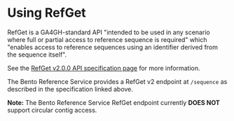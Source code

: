 # Using RefGet

RefGet is a GA4GH-standard API "intended to be used in any scenario where full or partial access to reference sequence 
is required" which "enables access to reference sequences using an identifier derived from the sequence itself".

See the [RefGet v2.0.0 API specification page](https://samtools.github.io/hts-specs/refget.html) for more information.

The Bento Reference Service provides a RefGet v2 endpoint at `/sequence` as described in the specification linked above.

**Note:** The Bento Reference Service RefGet endpoint currently **DOES NOT** support circular contig access.
